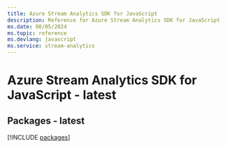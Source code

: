 ```yaml
---
title: Azure Stream Analytics SDK for JavaScript
description: Reference for Azure Stream Analytics SDK for JavaScript
ms.date: 08/05/2024
ms.topic: reference
ms.devlang: javascript
ms.service: stream-analytics
---
```

# Azure Stream Analytics SDK for JavaScript - latest
## Packages - latest
[!INCLUDE [packages](stream-analytics-index.md)]